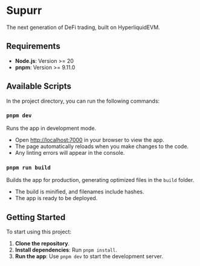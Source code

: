 # Supurr

The next generation of DeFi trading, built on HyperliquidEVM.

## Requirements

- **Node.js**: Version >= 20
- **pnpm**: Version >= 9.11.0

## Available Scripts

In the project directory, you can run the following commands:

### `pnpm dev`

Runs the app in development mode.

- Open [http://localhost:7000](http://localhost:7000) in your browser to view the app.
- The page automatically reloads when you make changes to the code.
- Any linting errors will appear in the console.

### `pnpm run build`

Builds the app for production, generating optimized files in the `build` folder.

- The build is minified, and filenames include hashes.
- The app is ready to be deployed.

## Getting Started

To start using this project:

1. **Clone the repository**.
2. **Install dependencies**: Run `pnpm install`.
3. **Run the app**: Use `pnpm dev` to start the development server.
